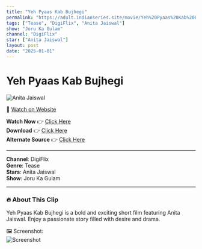 ```yaml
---
title: "Yeh Pyaas Kab Bujhegi"
permalink: "https://adult.indianseries.site/movie/Yeh%20Pyaas%20Kab%20Bujhegi"
tags: ["Tease", "DigiFlix", "Anita Jaiswal"]
show: "Joru Ka Gulam"
channel: "DigiFlix"
star: ["Anita Jaiswal"]
layout: post
date: "2025-01-01"
---
```


# Yeh Pyaas Kab Bujhegi

![Anita Jaiswal](https://shorts.desisins.com/wp-content/uploads/2024/08/Anita-Jaiswal-Joru-Ka-Gulam-Digimovieplex-DesiSins.com_.jpg)

🔗 [Watch on Website](https://adult.indianseries.site/movie/Yeh%20Pyaas%20Kab%20Bujhegi)

**Watch Now** 👉 [Click Here](https://adult.indianseries.site/movie/Yeh%20Pyaas%20Kab%20Bujhegi)  
**Download** 👉 [Click Here](https://adult.indianseries.site/movie/Yeh%20Pyaas%20Kab%20Bujhegi)  
**Alternate Source** 👉 [Click Here](https://adult.indianseries.site/movie/Yeh%20Pyaas%20Kab%20Bujhegi)

---

**Channel**: DigiFlix  
**Genre**: Tease  
**Stars**: Anita Jaiswal  
**Show**: Joru Ka Gulam

---

### 🔥 About This Clip

Yeh Pyaas Kab Bujhegi is a bold and exciting short film featuring Anita Jaiswal. Enjoy a passionate story filled with desire and drama.
 
🖼️ Screenshot:  
![Screenshot](https://shorts.desisins.com/wp-content/uploads/2024/08/Anita-Jaiswal-Joru-Ka-Gulam-Digimovieplex-DesiSins.com_.jpg)

